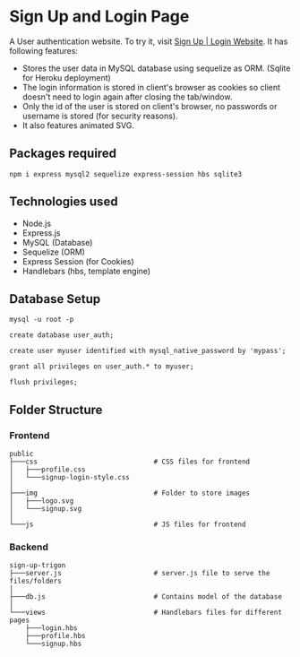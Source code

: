 # Sign Up and Login Page
A User authentication website. To try it, visit [Sign Up | Login Website](https://signup-user-auth.herokuapp.com/signup). It has following features:
 - Stores the user data in MySQL database using sequelize as ORM. (Sqlite for Heroku deployment)
 - The login information is stored in client's browser as cookies so client doesn't need to login again after closing the tab/window.
 - Only the id of the user is stored on client's browser, no passwords or username is stored (for security reasons).
 - It also features animated SVG.

## Packages required
```shell
npm i express mysql2 sequelize express-session hbs sqlite3
```

## Technologies used
 - Node.js
 - Express.js
 - MySQL (Database)
 - Sequelize (ORM)
 - Express Session (for Cookies)
 - Handlebars (hbs, template engine)

## Database Setup
```shell
mysql -u root -p
```
```shell
create database user_auth;

create user myuser identified with mysql_native_password by 'mypass';

grant all privileges on user_auth.* to myuser;

flush privileges;
```

## Folder Structure
### Frontend
```shell
public
├───css                             # CSS files for frontend
│   ├───profile.css
│   └───signup-login-style.css
│
├───img                             # Folder to store images
│   ├───logo.svg
│   └───signup.svg
│
└───js                              # JS files for frontend
```
### Backend
```shell
sign-up-trigon
├───server.js                       # server.js file to serve the files/folders
│
├───db.js                           # Contains model of the database
│
└───views                           # Handlebars files for different pages
    ├───login.hbs
    ├───profile.hbs
    └───signup.hbs
```